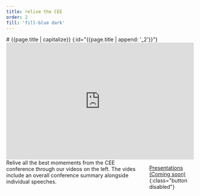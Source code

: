 ```yaml
---
title: relive the CEE
order: 2
fill: 'fill-blue dark'
---
```

<style type="text/css">
    .fill-blue, .fill-navy {
        background-color: #1c3968;
    }
    .dark {color:#fff;}
</style>

<div class="small-12 columns">
<div class="large-8" markdown="1">
# {{page.title | capitalize}}
{:id="{{page.title | append: '_2'}}"}
</div>
</div>

<div class="row column">
<div class="medium-6 columns" markdown="1">
<iframe width="560" height="315" src="https://www.youtube.com/embed/videoseries?list=PLP7fkvyH8qQdrmFJcfufvdjYWhuA11AH4" frameborder="0" allowfullscreen></iframe>

</div>

<div class="medium-6 columns" markdown="1">
Relive all the best momements from the CEE conference through our videos on the left. The vides include an overall conference summary alongside individual speeches.

[Presentations (Coming soon)](){:class="button disabled"}

</div>
